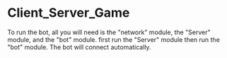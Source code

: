 Client_Server_Game
==================
To run the bot, all you will need is the "network" module, the "Server" module, and the "bot" module. first run the "Server" module then run the "bot" module. The bot will connect automatically.
